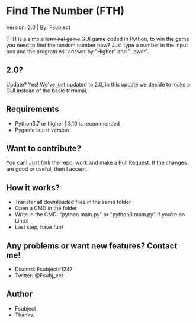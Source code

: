 # Find The Number (FTH)
Version: 2.0 | By: Fsubject

FTH is a simple ~~terminal game~~ GUI game coded in Python, to win the game you need to find the random number
how? Just type a number in the input box and the program will answer by "Higher" and "Lower".

## 2.0?
Update? Yes!
We've just updated to 2.0, in this update we decide to make a GUI instead of the
basic terminal.

## Requirements
- Python3.7 or higher | 3.10 is recommended
- Pygame latest version

## Want to contribute?
You can! Just fork the repo, work and make a Pull Request. If the changes are good
or useful, then I accept.

## How it works?
- Transfer all downloaded files in the same folder
- Open a CMD in the folder
- Write in the CMD: "python main.py" or "python3 main.py" if you're on Linux
- Last step, have fun!

## Any problems or want new features? Contact me!
- Discord: Fsubject#1247
- Twitter: @Fsubj_ect

## Author
- Fsubject
- Thanks.
